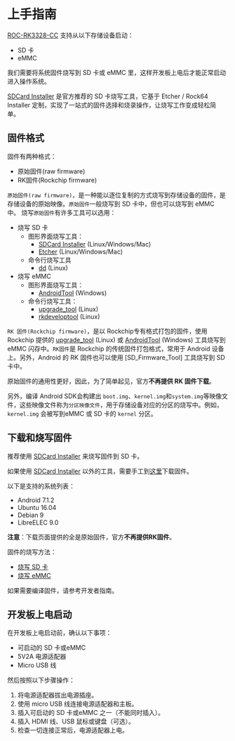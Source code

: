 # 上手指南

[ROC-RK3328-CC] 支持从以下存储设备启动：
 - SD 卡
 - eMMC

我们需要将系统固件烧写到 SD 卡或 eMMC 里，这样开发板上电后才能正常启动进入操作系统。

[SDCard Installer] 是官方推荐的 SD 卡烧写工具，它基于 Etcher / Rock64 Installer 定制，实现了一站式的固件选择和烧录操作，让烧写工作变成轻松简单。

<span id="firmware_format"></span>

## 固件格式

固件有两种格式：
 - 原始固件(raw firmware)
 - RK固件(Rockchip firmware)
 
<span id="raw_firmware_format"></span>

`原始固件(raw firmware)`，是一种能以逐位复制的方式烧写到存储设备的固件，是存储设备的原始映像。`原始固件`一般烧写到 SD 卡中，但也可以烧写到 eMMC 中。
烧写`原始固件`有许多工具可以选用：

- 烧写 SD 卡
  + 图形界面烧写工具：
    * [SDCard Installer] (Linux/Windows/Mac)
    * [Etcher] (Linux/Windows/Mac)
  + 命令行烧写工具
    * [dd] (Linux)
- 烧写 eMMC
  + 图形界面烧写工具：
    * [AndroidTool] (Windows)
  + 命令行烧写工具：
    * [upgrade_tool] (Linux)
    * [rkdeveloptool] (Linux)

<span id="rockchip_firmware_format"></span>

`RK 固件(Rockchip firmware)`，是以 Rockchip专有格式打包的固件，使用 Rockchip 提供的 [upgrade_tool] (Linux) 或 [AndroidTool] (Windows) 工具烧写到eMMC 闪存中。`RK固件`是 Rockchip 的传统固件打包格式，常用于 Android 设备上。另外，Android 的 RK 固件也可以使用 [SD_Firmware_Tool] 工具烧写到 SD 卡中。

原始固件的通用性更好，因此，为了简单起见，官方**不再提供 RK 固件下载**。

<span id="partition_image"></span>

另外，编译 Android SDK会构建出 `boot.img`、`kernel.img`和`system.img`等映像文件，这些映像文件称为`分区映像文件`，用于存储设备对应的分区的烧写中。例如，`kernel.img` 会被写到eMMC 或 SD 卡的 `kernel` 分区。

## 下载和烧写固件

推荐使用 [SDCard Installer] 来烧写固件到 SD 卡。

如果使用 [SDCard Installer] 以外的工具，需要手工到[这里](http://www.t-firefly.com/doc/download/page/id/34.html)下载固件。

以下是支持的系统列表：
 - Android 7.1.2
 - Ubuntu 16.04
 - Debian 9
 - LibreELEC 9.0

**注意**：下载页面提供的全是原始固件，官方**不再提供RK固件**。

固件的烧写方法：
- [烧写 SD 卡](flash_sd.html)
- [烧写 eMMC](flash_emmc.html)

如果需要编译固件，请参考开发者指南。

## 开发板上电启动

在开发板上电启动前，确认以下事项：
 - 可启动的 SD 卡或eMMC
 - 5V2A 电源适配器
 - Micro USB 线

然后按照以下步骤操作：

 1. 将电源适配器拔出电源插座。
 2. 使用 micro USB 线连接电源适配器和主板。
 3. 插入可启动的 SD 卡或eMMC 之一（不能同时插入）。
 4. 插入 HDMI 线、USB 鼠标或键盘（可选）。
 5. 检查一切连接正常后，电源适配器上电。

[ROC-RK3328-CC]: http://www.t-firefly.com/product/rocrk3328cc.html "ROC-RK3328-CC 官网"
[SDCard Installer]: flash_sd.html#sdcard-installer
[Etcher]: flash_sd.html#etcher
[dd]: flash_sd.html#dd
[SD Firmware Tool]: flash_sd.html#sd-firmware-tool
[AndroidTool]: flash_emmc.html#androidtool
[upgrade_tool]: flash_emmc.html#upgrade-tool
[rkdeveloptool]: flash_emmc.html#rkdeveloptool
